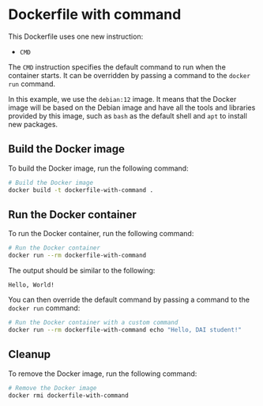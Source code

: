 # Dockerfile with command

This Dockerfile uses one new instruction:

- `CMD`

The `CMD` instruction specifies the default command to run when the container
starts. It can be overridden by passing a command to the `docker run` command.

In this example, we use the `debian:12` image. It means that the Docker image
will be based on the Debian image and have all the tools and libraries provided
by this image, such as `bash` as the default shell and `apt` to install new
packages.

## Build the Docker image

To build the Docker image, run the following command:

```sh
# Build the Docker image
docker build -t dockerfile-with-command .
```

## Run the Docker container

To run the Docker container, run the following command:

```sh
# Run the Docker container
docker run --rm dockerfile-with-command
```

The output should be similar to the following:

```text
Hello, World!
```

You can then override the default command by passing a command to the
`docker run` command:

```sh
# Run the Docker container with a custom command
docker run --rm dockerfile-with-command echo "Hello, DAI student!"
```

## Cleanup

To remove the Docker image, run the following command:

```sh
# Remove the Docker image
docker rmi dockerfile-with-command
```
